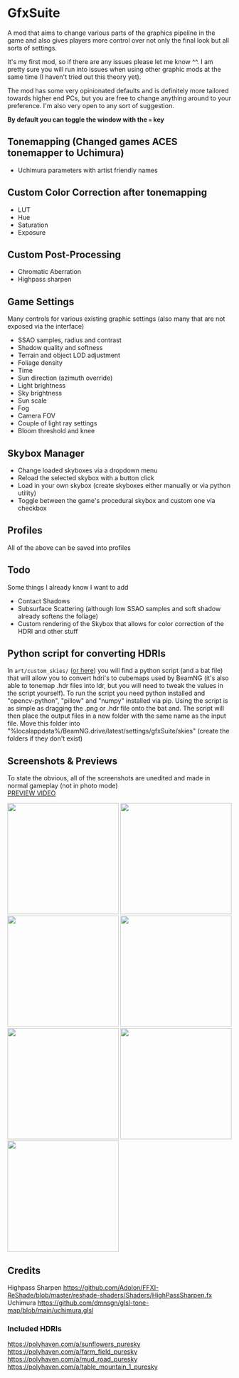 # GfxSuite
A mod that aims to change various parts of the graphics pipeline in the game and also gives players more control over not only the final look but all sorts of settings.

It's my first mod, so if there are any issues please let me know ^^.
I am pretty sure you will run into issues when using other graphic mods at the same time (I haven't tried out this theory yet).

The mod has some very opinionated defaults and is definitely more tailored towards higher end PCs, but you are free to change anything around to your preference. I'm also very open to any sort of suggestion.

**By default you can toggle the window with the `=` key**

## Tonemapping (Changed games ACES tonemapper to Uchimura)
- Uchimura parameters with artist friendly names

## Custom Color Correction after tonemapping
- LUT
- Hue
- Saturation
- Exposure

## Custom Post-Processing
- Chromatic Aberration
- Highpass sharpen

## Game Settings
Many controls for various existing graphic settings (also many that are not exposed via the interface)
- SSAO samples, radius and contrast
- Shadow quality and softness 
- Terrain and object LOD adjustment
- Foliage density
- Time
- Sun direction (azimuth override)
- Light brightness
- Sky brightness
- Sun scale
- Fog
- Camera FOV
- Couple of light ray settings
- Bloom threshold and knee

## Skybox Manager
- Change loaded skyboxes via a dropdown menu
- Reload the selected skybox with a button click
- Load in your own skybox (create skyboxes either manually or via python utility)
- Toggle between the game's procedural skybox and custom one via checkbox

## Profiles
All of the above can be saved into profiles


## Todo
Some things I already know I want to add
- Contact Shadows
- Subsurface Scattering (although low SSAO samples and soft shadow already softens the foliage)
- Custom rendering of the Skybox that allows for color correction of the HDRI and other stuff


## Python script for converting HDRIs
In `art/custom_skies/` ([or here](https://github.com/ToniMacaroni/GfxSuite/tree/main/art/custom_skies)) you will find a python script (and a bat file) that will allow you to convert hdri's to cubemaps used by BeamNG (it's also able to tonemap .hdr files into ldr, but you will need to tweak the values in the script yourself). To run the script you need python installed and "opencv-python", "pillow" and "numpy" installed via pip. Using the script is as simple as dragging the .png or .hdr file onto the bat and. The script will then place the output files in a new folder with the same name as the input file. Move this folder into "%localappdata%/BeamNG.drive/latest/settings/gfxSuite/skies" (create the folders if they don't exist)

## Screenshots & Previews
To state the obvious, all of the screenshots are unedited and made in normal gameplay (not in photo mode)  
[PREVIEW VIDEO](http://www.youtube.com/watch?v=KGs69jbgEbU)

<img src="https://i.ibb.co/5Fmp3Zz/Sd-Hy-Yyz-Ow-B.png" width="250"/>
<img src="https://i.ibb.co/R0CNYL2/EP4y-Z1g-ZXr.png" width="250"/>
<img src="https://i.ibb.co/yyLzvNV/nk-Lvm3y4r-T.jpg" width="250"/>
<img src="https://i.ibb.co/Xstbjd2/PHd9l-Bq-Jm-G.png" width="250"/>
<img src="https://i.ibb.co/NC5D7ZZ/PV4-Ivs3k9-L.jpg" width="250"/>
<img src="https://i.ibb.co/z43RLGM/Ep86-JTQmg-J.jpg" width="250"/>
<img src="https://i.ibb.co/Pm3VjmG/hk-GGAAs1-QT.png" width="250"/>

## Credits
Highpass Sharpen https://github.com/Adolon/FFXI-ReShade/blob/master/reshade-shaders/Shaders/HighPassSharpen.fx  
Uchimura https://github.com/dmnsgn/glsl-tone-map/blob/main/uchimura.glsl  
### Included HDRIs
https://polyhaven.com/a/sunflowers_puresky  
https://polyhaven.com/a/farm_field_puresky  
https://polyhaven.com/a/mud_road_puresky  
https://polyhaven.com/a/table_mountain_1_puresky
